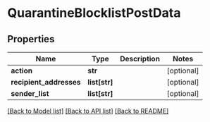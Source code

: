 # QuarantineBlocklistPostData

## Properties
Name | Type | Description | Notes
------------ | ------------- | ------------- | -------------
**action** | **str** |  | [optional] 
**recipient_addresses** | **list[str]** |  | [optional] 
**sender_list** | **list[str]** |  | [optional] 

[[Back to Model list]](../README.md#documentation-for-models) [[Back to API list]](../README.md#documentation-for-api-endpoints) [[Back to README]](../README.md)

